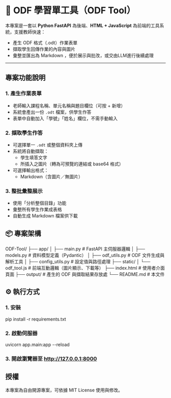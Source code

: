 # 📝 ODF 學習單工具（ODF Tool）

本專案是一套以 **Python FastAPI** 為後端、**HTML + JavaScript** 為前端的工具系統，支援教師快速：

- 產生 ODF 格式（.odt）作業表單
- 擷取學生回傳作業的內容與圖片
- 彙整並匯出為 Markdown ，便於展示與批改，或交由LLM進行後續處理

---

## 專案功能說明

### 1. 產生作業表單

- 老師輸入課程名稱、單元名稱與題目欄位（可按 + 新增）
- 系統會產出一份 `.odt` 檔案，供學生作答
- 表單中自動加入「學號」「姓名」欄位，不需手動輸入

### 2. 擷取學生作答

- 可選擇單一 `.odt` 或整個資料夾上傳
- 系統將自動擷取：
  - 學生填答文字
  - 所插入之圖片（轉為可預覽的連結或 base64 格式）
- 可選擇輸出格式：
  - Markdown（含圖片／無圖片）

### 3. 整批彙整展示

- 使用「分析整個目錄」功能
- 彙整所有學生作業成表格
- 自動生成 Markdown 檔案供下載

## 📦 專案架構

ODF-Tool/
├── app/
│ ├── main.py # FastAPI 主伺服器邏輯
│ ├── models.py # 資料模型定義（Pydantic）
│ ├── odf_utils.py # ODF 文件生成與解析工具
│ ├── config_utils.py # 設定值與路徑處理
├── static/
│ └── odf_tool.js # 前端互動邏輯（圖片顯示、下載等）
├── index.html # 使用者介面頁面
├── output/ # 產生的 ODF 與擷取結果存放處
└── README.md # 本文件

## ⚙️ 執行方式

### 1. 安裝
pip install -r requirements.txt

### 2. 啟動伺服器
uvicorn app.main:app --reload

### 3. 開啟瀏覽器至 http://127.0.0.1:8000

## 授權
本專案為自由開源專案，可依據 MIT License 使用與修改。

